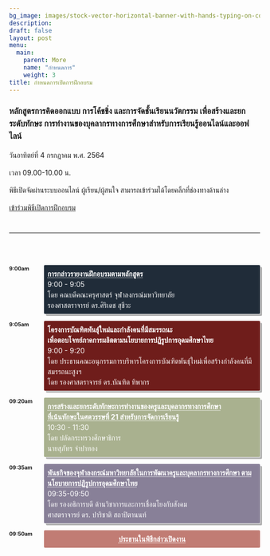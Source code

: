```yaml
---
bg_image: images/stock-vector-horizontal-banner-with-hands-typing-on-computer-and-various-office-supplies-drawn-with-contour-1090844168.jpg
description: 
draft: false
layout: post
menu:
  main:
    parent: More
    name: "กำหนดการ"
    weight: 3
title: กำหนดการเปิดการฝึกอบรม
---
```



<style>
/*************************
 * GRID SCHEDULE LAYOUT
 *************************/
@media screen and (min-width:700px) {
  .schedule {
    display: grid;
    grid-gap: 1em;
    grid-template-rows:
      [tracks] auto
      [time-0900] auto
      [time-0905] auto
      [time-0920] auto
      [time-0935] auto
      [time-0950] auto
      [time-1000] auto
      [time-1010] auto;
      /* Note 1:
      Use 24hr time for gridline names for simplicity

      Note 2: Use "auto" instead of "1fr" for a more compact schedule where height of a slot is not proportional to the session length. Implementing a "compact" shortcode attribute might make sense for this!
      Try 0.5fr for more compact equal rows. I don't quite understand how that works :)
      */
    
    grid-template-columns:
      [times] 4em
      [track-1-start] 1fr
      [track-1-end track-2-start] 1fr
      [track-2-end track-3-start] 1fr
      [track-3-end track-4-start] 1fr
      [track-4-end];
  }
}

.time-slot {
  grid-column: times;
}

.track-slot {
  display: none; /* hidden on small screens and browsers without grid support */
}

@supports( display:grid ) {
  @media screen and (min-width:700px) {
    .track-slot {
      display: block;
      padding: 10px 5px 5px;
      position: sticky;
      top: 0;
      z-index: 1000;
      background-color: rgba(255,255,255,.9);
    }
  }
}

/* Small-screen & fallback styles */
.session {
  margin-bottom:  1em;
}

@supports( display:grid ) {
  @media screen and (min-width: 700px) {
    .session {
      margin: 0;
    } 
  }
}

/*************************
 * VISUAL STYLES
 * Design-y stuff ot particularly important to the demo
 *************************/
body {
  padding: 50px;
  max-width: auto;
  margin: 0 auto;
  line-height: 1.5;
}

.session {
  padding: .5em;
  border-radius: 2px;
  font-size: 14px;
  box-shadow:
    rgba(255,255,255,.6) 1px 1px 0,
    rgba(0,0,0,.3) 4px 4px 0;
}

.session-title,
.session-time,
.session-track,
.session-presenter {
  display: block;
}

.session-title,
.time-slot {
  margin: 0;
  font-size: 1em;
}

.session-title a {
  color: #fff;
  text-decoration-style: dotted;
  
  &:hover {
    font-style: italic;
  }
  
  &:focus {
    outline: 2px dotted rgba(255,255,255,.8);
  }
}

.track-slot,
.time-slot {
  font-weight: bold;
  font-size:.75em;
}

.track-1 {
  background-color: #202C39;
  color: #fff;
}

.track-2 {
  background-color: #6F1D1B;
  color: #fff;
}

.track-3 {
  background-color: #A9B18F;
  color: #fff;
}

.track-4 {
  background-color: #888098;
  color: #fff;
}

.track-all {
  display: flex;
  justify-content: center;
  align-items: center;
  background: #C17C74;
  color: #000;
  box-shadow: none;
}

.text {
  max-width: auto;
  font-size: 18px;
  margin: 0 auto 50px;
}

.meta {
  color: #555;
  font-style: italic;
}

.meta a {
  color: #555;
}

hr {
  margin: 40px 0;
}
</style>

### หลักสูตรการคิดออกแบบ การโค้ชชิ่ง และการจัดชั้นเรียนนวัตกรรม เพื่อสร้างและยกระดับทักษะ   การทำงานของบุคลากรทางการศึกษาสำหรับการเรียนรู้ออนไลน์และออฟไลน์

วันอาทิตย์ที่ 4 กรกฎาคม พ.ศ. 2564  

เวลา 09.00-10.00 น. 

พิธีเปิดจัดผ่านระบบออนไลน์ ผู้เรียน/ผู้สนใจ สามารถเข้าร่วมได้โดยคลิ้กที่ช่องทางด้านล่าง

<a href=""><btn-main class="btn-main button1">เข้าร่วมพิธีเปิดการฝึกอบรม</button></a>


<div class="text">
  

  <hr>
  
</div>

<div class="schedule" aria-labelledby="schedule-heading">
  
  <h2 class="time-slot" style="grid-row: time-0900;">9:00am</h2>

  <div class="session session-1 track-1" style="grid-column: track-1-start / track-4-end; grid-row: time-0900 / time-0905;">
    <h3 class="session-title"><a href="#">การกล่าวรายงานฝึกอบรมตามหลักสูตร</a></h3>
    <span class="session-time">9:00 - 9:05</span>
    <span class="session-presenter">โดย คณบดีคณะครุศาสตร์ จุฬาลงกรณ์มหาวิทยาลัย</br> รองศาสตราจารย์ ดร.ศิริเดช สุชีวะ</span>
  </div>
  

  <h2 class="time-slot" style="grid-row: time-0905;">9:05am</h2>
  
  <div class="session session-2 track-2" style="grid-column: track-1-start / track-4-end; grid-row: time-0905 / time-0920;">
    <h3 class="session-title">โครงการบัณฑิตพันธุ์ใหม่และกำลังคนที่มีสมรรถนะ </br> เพื่อตอบโจทย์ภาคการผลิตตามนโยบายการปฏิรูปการอุดมศึกษาไทย</h3>
    <span class="session-time">9:00 - 9:20</span>
    <span class="session-track">โดย ประธานคณะอนุกรรมการบริหารโครงการบัณฑิตพันธุ์ใหม่เพื่อสร้างกำลังคนที่มีสมรรถนะสูงฯ</span>
    <span class="session-presenter">โดย รองศาสตราจารย์ ดร.บัณฑิต ทิพากร</span>
  </div>
  
  <h2 class="time-slot" style="grid-row: time-0920;">09:20am</h2>
  
  <div class="session session-3 track-3" style="grid-column: track-1-start / track-4-end; grid-row: time-0920 / time-0935;">
    <h3 class="session-title"><a href="#">การสร้างและยกระดับทักษะการทำงานของครูและบุคลากรทางการศึกษา </br> ที่เน้นทักษะในศตวรรษที่ 21 สำหรับการจัดการเรียนรู้</a></h3>
    <span class="session-time">10:30 - 11:30</span>
    <span class="session-track">โดย ปลัดกระทรวงศึกษาธิการ</span>
    <span class="session-presenter">นายสุภัทร จำปาทอง</span>
  </div>
  

  
  <h2 class="time-slot" style="grid-row: time-0935;">09:35am</h2>
  
  <div class="session session-4 track-4" style="grid-column: track-1-start / track-4-end; grid-row: time-0935 / time-0950;">
    <h3 class="session-title"><a href="#">พันธกิจของจุฬาลงกรณ์มหาวิทยาลัยในการพัฒนาครูและบุคลากรทางการศึกษา ตามนโยบายการปฏิรูปการอุดมศึกษาไทย</a></h3>
    <span class="session-time">09:35-09:50</span>
    <span class="session-track">โดย รองอธิการบดี ด้านวิชาการและการเชื่อมโยงกับสังคม </span>
    <span class="session-presenter">ศาสตราจารย์ ดร. ปาริชาติ สถาปิตานนท์ </span>
  </div>
  
  <h2 class="time-slot" style="grid-row: time-0950;">09:50am</h2>
  
  <div class="session session-5 track-all" style="grid-column: track-1-start / track-4-end; grid-row: time-0950 / time-1000;">
    <h3 class="session-title"><a href="#">ประธานในพิธีกล่าวเปิดงาน</a></h3>

  </div>
  
</div>

<style type="text/css" media="screen">
    /* Example 2 (login form) */
    .login_form.modal {
      border-radius: 0;
      line-height: 18px;
      padding: 0;
      font-family: "Lucida Grande", Verdana, sans-serif;
    }

    .login_form h3 {
      margin: 0;
      padding: 10px;
      color: #fff;
      font-size: 14px;
      background: -moz-linear-gradient(top, #2e5764, #1e3d47);
      background: -webkit-gradient(linear,left bottom,left top,color-stop(0, #1e3d47),color-stop(1, #2e5764));
    }

    .login_form.modal p { padding: 20px 30px; border-bottom: 1px solid #ddd; margin: 0;
      background: -webkit-gradient(linear,left bottom,left top,color-stop(0, #eee),color-stop(1, #fff));
      overflow: hidden;
    }
    .login_form.modal p:last-child { border: none; }
    .login_form.modal p label { float: left; font-weight: bold; color: #333; font-size: 13px; width: 110px; line-height: 22px; }
    .login_form.modal p input[type="text"],
    .login_form.modal p input[type="password"] {
      font: normal 12px/18px "Lucida Grande", Verdana;
      padding: 3px;
      border: 1px solid #ddd;
      width: 200px;
    }
</style>

<div class="login-block">
<!-- Modal HTML embedded directly into document -->
<form action="" class="login_form modal" id="ex2" style="display:none;">
  <h3>Please login to continue</h3>
  <p><label>Username:</label><input type="text" /></p>
  <p><label>Password:</label><input type="password" /></p>
  <p><input type="submit" value="Login" /></p>
</form>
</div>

<script type="text/javascript">
  $(document).ready(function(){
    alert("555");
  });
</script>
